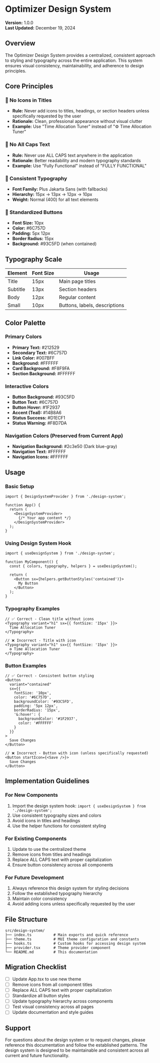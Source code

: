 # Optimizer Design System

**Version:** 1.0.0  
**Last Updated:** December 19, 2024

## Overview

The Optimizer Design System provides a centralized, consistent approach to styling and typography across the entire application. This system ensures visual consistency, maintainability, and adherence to design principles.

## Core Principles

### 🚫 No Icons in Titles
- **Rule:** Never add icons to titles, headings, or section headers unless specifically requested by the user
- **Rationale:** Clean, professional appearance without visual clutter
- **Example:** Use "Time Allocation Tuner" instead of "⚙️ Time Allocation Tuner"

### 🚫 No All Caps Text
- **Rule:** Never use ALL CAPS text anywhere in the application
- **Rationale:** Better readability and modern typography standards
- **Example:** Use "Fully Functional" instead of "FULLY FUNCTIONAL"

### 🎨 Consistent Typography
- **Font Family:** Plus Jakarta Sans (with fallbacks)
- **Hierarchy:** 15px → 13px → 12px → 10px
- **Weight:** Normal (400) for all text elements

### 🔘 Standardized Buttons
- **Font Size:** 10px
- **Color:** #6C757D
- **Padding:** 5px 12px
- **Border Radius:** 15px
- **Background:** #93C5FD (when contained)

## Typography Scale

| Element | Font Size | Usage |
|---------|-----------|--------|
| Title | 15px | Main page titles |
| Subtitle | 13px | Section headers |
| Body | 12px | Regular content |
| Small | 10px | Buttons, labels, descriptions |

## Color Palette

### Primary Colors
- **Primary Text:** #212529
- **Secondary Text:** #6C757D
- **Link Color:** #007BFF
- **Background:** #FFFFFF
- **Card Background:** #F8F9FA
- **Section Background:** #FFFFFF

### Interactive Colors
- **Button Background:** #93C5FD
- **Button Text:** #6C757D
- **Button Hover:** #1F2937
- **Accent (Teal):** #14B8A6
- **Status Success:** #D1ECF1
- **Status Warning:** #F8D7DA

### Navigation Colors (Preserved from Current App)
- **Navigation Background:** #2c3e50 (Dark blue-gray)
- **Navigation Text:** #FFFFFF
- **Navigation Icons:** #FFFFFF

## Usage

### Basic Setup
```tsx
import { DesignSystemProvider } from './design-system';

function App() {
  return (
    <DesignSystemProvider>
      {/* Your app content */}
    </DesignSystemProvider>
  );
}
```

### Using Design System Hook
```tsx
import { useDesignSystem } from './design-system';

function MyComponent() {
  const { colors, typography, helpers } = useDesignSystem();
  
  return (
    <Button sx={helpers.getButtonStyles('contained')}>
      My Button
    </Button>
  );
}
```

### Typography Examples
```tsx
// ✅ Correct - Clean title without icons
<Typography variant="h1" sx={{ fontSize: '15px' }}>
  Time Allocation Tuner
</Typography>

// ❌ Incorrect - Title with icon
<Typography variant="h1" sx={{ fontSize: '15px' }}>
  ⚙️ Time Allocation Tuner
</Typography>
```

### Button Examples
```tsx
// ✅ Correct - Consistent button styling
<Button
  variant="contained"
  sx={{
    fontSize: '10px',
    color: '#6C757D',
    backgroundColor: '#93C5FD',
    padding: '5px 12px',
    borderRadius: '15px',
    '&:hover': {
      backgroundColor: '#1F2937',
      color: '#FFFFFF'
    }
  }}
>
  Save Changes
</Button>

// ❌ Incorrect - Button with icon (unless specifically requested)
<Button startIcon={<Save />}>
  Save Changes
</Button>
```

## Implementation Guidelines

### For New Components
1. Import the design system hook: `import { useDesignSystem } from './design-system';`
2. Use consistent typography sizes and colors
3. Avoid icons in titles and headings
4. Use the helper functions for consistent styling

### For Existing Components
1. Update to use the centralized theme
2. Remove icons from titles and headings
3. Replace ALL CAPS text with proper capitalization
4. Ensure button consistency across all components

### For Future Development
1. Always reference this design system for styling decisions
2. Follow the established typography hierarchy
3. Maintain color consistency
4. Avoid adding icons unless specifically requested by the user

## File Structure

```
src/design-system/
├── index.ts          # Main exports and quick reference
├── theme.ts          # MUI theme configuration and constants
├── hooks.ts          # Custom hooks for accessing design system
├── provider.tsx      # Theme provider component
└── README.md         # This documentation
```

## Migration Checklist

- [ ] Update App.tsx to use new theme
- [ ] Remove icons from all component titles
- [ ] Replace ALL CAPS text with proper capitalization
- [ ] Standardize all button styles
- [ ] Update typography hierarchy across components
- [ ] Test visual consistency across all pages
- [ ] Update documentation and style guides

## Support

For questions about the design system or to request changes, please reference this documentation and follow the established patterns. The design system is designed to be maintainable and consistent across all current and future functionality.
